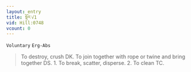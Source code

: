 ```yaml
---
layout: entry
title: སྟོར་√1
vid: Hill:0748
vcount: 0
---
```

`Voluntary` `Erg-Abs`
> To destroy, crush DK\.
 To join together with rope or twine and bring together DS\.
 1\.
 To break, scatter, disperse\.
 2\.
 To clean TC\.

